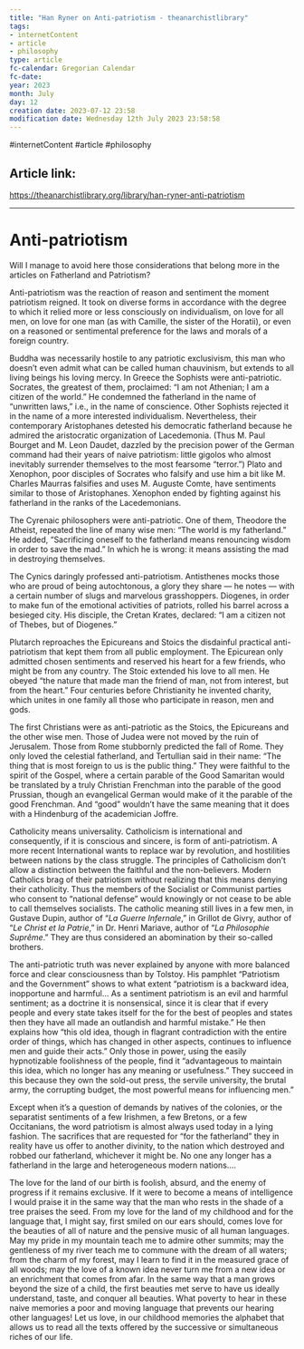 ```yaml
---
title: "Han Ryner on Anti-patriotism - theanarchistlibrary"
tags:
- internetContent
- article
- philosophy
type: article
fc-calendar: Gregorian Calendar
fc-date: 
year: 2023
month: July
day: 12
creation date: 2023-07-12 23:58
modification date: Wednesday 12th July 2023 23:58:58
---
```


#internetContent  #article #philosophy 
## Article link:
https://theanarchistlibrary.org/library/han-ryner-anti-patriotism
_____
# Anti-patriotism

Will I manage to avoid here those considerations that belong more in the articles on Fatherland and Patriotism?

Anti-patriotism was the reaction of reason and sentiment the moment patriotism reigned. It took on diverse forms in accordance with the degree to which it relied more or less consciously on individualism, on love for all men, on love for one man (as with Camille, the sister of the Horatii), or even on a reasoned or sentimental preference for the laws and morals of a foreign country.

Buddha was necessarily hostile to any patriotic exclusivism, this man who doesn’t even admit what can be called human chauvinism, but extends to all living beings his loving mercy. In Greece the Sophists were anti-patriotic. Socrates, the greatest of them, proclaimed: “I am not Athenian; I am a citizen of the world.” He condemned the fatherland in the name of “unwritten laws,” i.e., in the name of conscience. Other Sophists rejected it in the name of a more interested individualism. Nevertheless, their contemporary Aristophanes detested his democratic fatherland because he admired the aristocratic organization of Lacedemonia. (Thus M. Paul Bourget and M. Leon Daudet, dazzled by the precision power of the German command had their years of naive patriotism: little gigolos who almost inevitably surrender themselves to the most fearsome “terror.”) Plato and Xenophon, poor disciples of Socrates who falsify and use him a bit like M. Charles Maurras falsifies and uses M. Auguste Comte, have sentiments similar to those of Aristophanes. Xenophon ended by fighting against his fatherland in the ranks of the Lacedemonians.

The Cyrenaic philosophers were anti-patriotic. One of them, Theodore the Atheist, repeated the line of many wise men: “The world is my fatherland.” He added, “Sacrificing oneself to the fatherland means renouncing wisdom in order to save the mad.” In which he is wrong: it means assisting the mad in destroying themselves.

The Cynics daringly professed anti-patriotism. Antisthenes mocks those who are proud of being autochtonous, a glory they share — he notes — with a certain number of slugs and marvelous grasshoppers. Diogenes, in order to make fun of the emotional activities of patriots, rolled his barrel across a besieged city. His disciple, the Cretan Krates, declared: “I am a citizen not of Thebes, but of Diogenes.”

Plutarch reproaches the Epicureans and Stoics the disdainful practical anti-patriotism that kept them from all public employment. The Epicurean only admitted chosen sentiments and reserved his heart for a few friends, who might be from any country. The Stoic extended his love to all men. He obeyed “the nature that made man the friend of man, not from interest, but from the heart.” Four centuries before Christianity he invented charity, which unites in one family all those who participate in reason, men and gods.

The first Christians were as anti-patriotic as the Stoics, the Epicureans and the other wise men. Those of Judea were not moved by the ruin of Jerusalem. Those from Rome stubbornly predicted the fall of Rome. They only loved the celestial fatherland, and Tertullian said in their name: “The thing that is most foreign to us is the public thing.” They were faithful to the spirit of the Gospel, where a certain parable of the Good Samaritan would be translated by a truly Christian Frenchman into the parable of the good Prussian, though an evangelical German would make of it the parable of the good Frenchman. And “good” wouldn’t have the same meaning that it does with a Hindenburg of the academician Joffre.

Catholicity means universality. Catholicism is international and consequently, if it is conscious and sincere, is form of anti-patriotism. A more recent International wants to replace war by revolution, and hostilities between nations by the class struggle. The principles of Catholicism don’t allow a distinction between the faithful and the non-believers. Modern Catholics brag of their patriotism without realizing that this means denying their catholicity. Thus the members of the Socialist or Communist parties who consent to “national defense” would knowingly or not cease to be able to call themselves socialists. The catholic meaning still lives in a few men, in Gustave Dupin, author of “_La Guerre Infernale_,” in Grillot de Givry, author of “_Le Christ et la Patrie_,” in Dr. Henri Mariave, author of “_La Philosophie Suprême_.” They are thus considered an abomination by their so-called brothers.

The anti-patriotic truth was never explained by anyone with more balanced force and clear consciousness than by Tolstoy. His pamphlet “Patriotism and the Government” shows to what extent “patriotism is a backward idea, inopportune and harmful... As a sentiment patriotism is an evil and harmful sentiment; as a doctrine it is nonsensical, since it is clear that if every people and every state takes itself for the for the best of peoples and states then they have all made an outlandish and harmful mistake.” He then explains how “this old idea, though in flagrant contradiction with the entire order of things, which has changed in other aspects, continues to influence men and guide their acts.” Only those in power, using the easily hypnotizable foolishness of the people, find it “advantageous to maintain this idea, which no longer has any meaning or usefulness.” They succeed in this because they own the sold-out press, the servile university, the brutal army, the corrupting budget, the most powerful means for influencing men.”

Except when it’s a question of demands by natives of the colonies, or the separatist sentiments of a few Irishmen, a few Bretons, or a few Occitanians, the word patriotism is almost always used today in a lying fashion. The sacrifices that are requested for “for the fatherland” they in reality have us offer to another divinity, to the nation which destroyed and robbed our fatherland, whichever it might be. No one any longer has a fatherland in the large and heterogeneous modern nations....

The love for the land of our birth is foolish, absurd, and the enemy of progress if it remains exclusive. If it were to become a means of intelligence I would praise it in the same way that the man who rests in the shade of a tree praises the seed. From my love for the land of my childhood and for the language that, I might say, first smiled on our ears should, comes love for the beauties of all of nature and the pensive music of all human languages. May my pride in my mountain teach me to admire other summits; may the gentleness of my river teach me to commune with the dream of all waters; from the charm of my forest, may I learn to find it in the measured grace of all woods; may the love of a known idea never turn me from a new idea or an enrichment that comes from afar. In the same way that a man grows beyond the size of a child, the first beauties met serve to have us ideally understand, taste, and conquer all beauties. What poverty to hear in these naive memories a poor and moving language that prevents our hearing other languages! Let us love, in our childhood memories the alphabet that allows us to read all the texts offered by the successive or simultaneous riches of our life.
